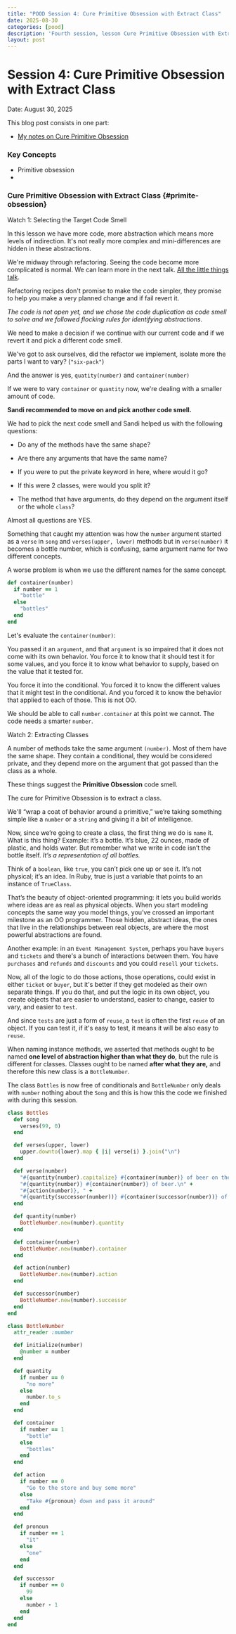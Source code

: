 ```yaml
---
title: "POOD Session 4: Cure Primitive Obsession with Extract Class"
date: 2025-08-30
categories: [pood]
description: 'Fourth session, lesson Cure Primitive Obsession with Extract Class'
layout: post
---
```


# Session 4: Cure Primitive Obsession with Extract Class

Date: August 30, 2025

This blog post consists in one part:

- [My notes on Cure Primitive Obsession](#primite-obsession)


### Key Concepts

- Primitive obsession
- 

### Cure Primitive Obsession with Extract Class {#primite-obsession}

Watch 1: Selecting the Target Code Smell

In this lesson we have more code, more abstraction which means more levels of indirection. It's not really more complex and mini-differences are hidden in these abstractions.

We're midway through refactoring. Seeing the code become more complicated is normal. We can learn more in the next talk. <a href="https://www.youtube.com/watch?v=8bZh5LMaSmE" target="_blank">All the little things talk</a>.

Refactoring recipes don't promise to make the code simpler, they promise to help you make a very planned change and if fail revert it.

<i>The code is not open yet, and we chose the code duplication as code smell to solve and we followed flocking rules for identifying abstractions.</i>

We need to make a decision if we continue with our current code and if we revert it and pick a different code smell.

We've got to ask ourselves, did the refactor we implement, isolate more the parts I want to vary? (`"six-pack"`)

And the answer is yes, `quatity(number)` and `container(number)`

If we were to vary `container` or `quantity` now, we're dealing with a smaller amount of code.

<b>Sandi recommended to move on and pick another code smell.</b>

We had to pick the next code smell and Sandi helped us with the following questions:

- Do any of the methods have the same shape? 

- Are there any arguments that have the same name? 

- If you were to put the private keyword in here, where would it go?

- If this were 2 classes, were would you split it?

- The method that have arguments, do they depend on the argument itself or the whole `class`?

Almost all questions are YES.

Something that caught my attention was how the `number` argument started as a `verse` in `song` and `verses(upper, lower)` methods but in `verse(number)` it becomes a bottle number, which is confusing, same argument name for two different concepts.

A worse problem is when we use the different names for the same concept.

```ruby
def container(number)
  if number == 1
    "bottle"
  else
    "bottles"
  end
end
```
Let's evaluate the `container(number)`:

You passed it an `argument`, and that `argument` is so impaired that it does not come with its own behavior. You force it to know that it should test it for some values, and you force it to know what behavior to supply, based on the value that it tested for. 

You force it into the conditional. You forced it to know the different values that it might test in the conditional. And you forced it to know the behavior that applied to each of those. This is not OO.

We should be able to call `number.container` at this point we cannot. The code needs a smarter `number`.

Watch 2: Extracting Classes

A number of methods take the same argument `(number)`. Most of them have the same shape. They contain a conditional, they would be considered private, and they depend more on the argument that got passed than the class as a whole.

These things suggest the <b>Primitive Obsession</b> code smell.

The cure for Primitive Obsession is to extract a class.

We'll “wrap a coat of behavior around a primitive,” we’re taking something simple like a `number` or a `string` and giving it a bit of intelligence.

Now, since we’re going to create a class, the first thing we do is `name` it. What is this thing? Example: it’s a bottle. It’s blue, 22 ounces, made of plastic, and holds water. But remember what we write in code isn’t the bottle itself. <i>It’s a representation of all bottles.</i>

Think of a `boolean`, like `true`, you can’t pick one up or see it. It’s not physical; it’s an idea. In Ruby, true is just a variable that points to an instance of `TrueClass`.

That’s the beauty of object-oriented programming: it lets you build worlds where ideas are as real as physical objects. When you start modeling concepts the same way you model things, you’ve crossed an important milestone as an OO programmer. Those hidden, abstract ideas, the ones that live in the relationships between real objects, are where the most powerful abstractions are found.

Another example: in an `Event Management System`, perhaps you have `buyers` and `tickets` and there's a bunch of interactions between them. You have `purchases` and `refunds` and `discounts` and you could `resell` your `tickets`. 

Now, all of the logic to do those actions, those operations, could exist in either `ticket` or `buyer`, but it's better if they get modeled as their own separate things. If you do that, and put the logic in its own object, you create objects that are easier to understand, easier to change, easier to vary, and easier to `test`. 

And since `tests` are just a form of `reuse`, a `test` is often the first `reuse` of an object. If you can test it, if it's easy to test, it means it will be also easy to `reuse`.

When naming instance methods, we asserted that methods ought to be named <b>one level of abstraction higher than what they do</b>, but the rule is different for classes. Classes ought to be named <b>after what they are,</b> and therefore this new class is a `BottleNumber`.

The class `Bottles` is now free of conditionals and `BottleNumber` only deals with `number` nothing about the `Song` and this is how this the code we finished with during this session.

```ruby
class Bottles
  def song
    verses(99, 0)
  end

  def verses(upper, lower)
    upper.downto(lower).map { |i| verse(i) }.join("\n")
  end

  def verse(number)
    "#{quantity(number).capitalize} #{container(number)} of beer on the wall, " +
    "#{quantity(number)} #{container(number)} of beer.\n" +
    "#{action(number)}, " +
    "#{quantity(successor(number))} #{container(successor(number))} of beer on the wall.\n"
  end

  def quantity(number)
    BottleNumber.new(number).quantity
  end

  def container(number)
    BottleNumber.new(number).container
  end

  def action(number)
    BottleNumber.new(number).action
  end

  def successor(number)
    BottleNumber.new(number).successor
  end
end

class BottleNumber
  attr_reader :number

  def initialize(number)
    @number = number
  end

  def quantity
    if number == 0
      "no more"
    else
      number.to_s
    end
  end

  def container
    if number == 1
      "bottle"
    else
      "bottles"
    end
  end

  def action
    if number == 0
      "Go to the store and buy some more"
    else
      "Take #{pronoun} down and pass it around"
    end
  end

  def pronoun
    if number == 1
      "it"
    else
      "one"
    end
  end

  def successor
    if number == 0
      99
    else
      number - 1
    end
  end
end
```